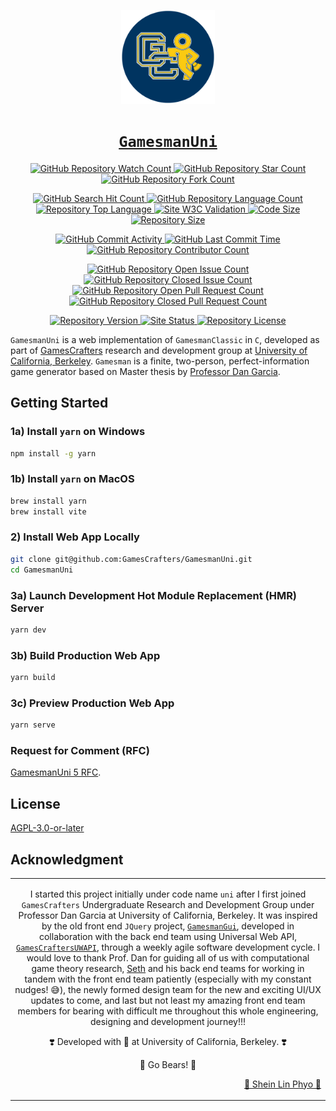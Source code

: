 <!-- ####################################################################### -->
<!-- GamesCrafters Logo -->

<p align="center">
    <a href="https://github.com/GamesCrafters" rel="noreferrer" target="_blank">
        <img alt="GamesCrafters Logo" height="150px" src="src/models/images/logo-gamescrafters.png?sanitize=true" width="150px">
    </a>
</p>

<!-- ####################################################################### -->
<!-- GamesCrafters Title -->

<h1 align="center">
    <a href="https://github.com/GamesCrafters/GamesmanUni" rel="noreferrer" target="_blank">
        <code>GamesmanUni</code>
    </a>
</h1>

<!-- ####################################################################### -->
<!-- Repository Statistic Shields -->

<p align="center">
    <!-- GitHub Repository Watch Count -->
    <a href="https://github.com/GamesCrafters/GamesmanUni/watchers" rel="noreferrer" target="_blank">
        <img alt="GitHub Repository Watch Count" src="https://img.shields.io/github/watchers/GamesCrafters/GamesmanUni?style=social">
    </a>
    <!-- GitHub Repository Star Count -->
    <a href="https://github.com/GamesCrafters/GamesmanUni/stargazers" rel="noreferrer" target="_blank">
        <img alt="GitHub Repository Star Count" src="https://img.shields.io/github/stars/GamesCrafters/GamesmanUni?style=social">
    </a>
    <!-- GitHub Repository Fork Count -->
    <a href="https://github.com/GamesCrafters/GamesmanUni/network/members" rel="noreferrer" target="_blank">
        <img alt="GitHub Repository Fork Count" src="https://img.shields.io/github/forks/GamesCrafters/GamesmanUni?style=social">
    </a>
</p>

<p align="center">
    <!-- GitHub Repository Search Hit Count -->
    <a href="https://github.com/GamesCrafters/GamesmanUni" rel="noreferrer" target="_blank">
        <img alt="GitHub Search Hit Count" src="https://img.shields.io/github/search/GamesCrafters/GamesmanUni/GamesCrafters?label=GitHub%20search%20hit%20count">
    </a>
    <!-- Repository Language Count -->
    <a href="https://github.com/GamesCrafters/GamesmanUni" rel="noreferrer" target="_blank">
        <img alt="GitHub Repository Language Count" src="https://img.shields.io/github/languages/count/GamesCrafters/GamesmanUni">
    </a>
    <!-- Repository Top Language -->
    <a href="https://github.com/GamesCrafters/GamesmanUni" rel="noreferrer" target="_blank">
        <img alt="Repository Top Language" src="https://img.shields.io/github/languages/top/GamesCrafters/GamesmanUni">
    </a>
    <!-- Site W3C Validation -->
    <a href="https://validator.nu/?doc=https%3A%2F%2Fnyc.cs.berkeley.edu%2Funi%2F&laxtype=yes&showimagereport=yes&showsource=yes&showoutline=yes" rel="noreferrer" target="_blank">
        <img alt="Site W3C Validation" src="https://img.shields.io/w3c-validation/default?targetUrl=https%3A%2F%2Fnyc.cs.berkeley.edu%2Funi%2F">
    </a>
    <!-- Code Size -->
    <a href="https://github.com/GamesCrafters/GamesmanUni" rel="noreferrer" target="_blank">
        <img alt="Code Size" src="https://img.shields.io/github/languages/code-size/GamesCrafters/GamesmanUni">
    </a>
    <!-- Repository Size -->
    <a href="https://github.com/GamesCrafters/GamesmanUni" rel="noreferrer" target="_blank">
        <img alt="Repository Size" src="https://img.shields.io/github/repo-size/GamesCrafters/GamesmanUni">
     </a>
</p>

<p align="center">
    <!-- GitHub Commit Activity -->
    <a href="https://github.com/GamesCrafters/GamesmanUni/commits/main" rel="noreferrer" target="_blank">
        <img alt="GitHub Commit Activity" src="https://img.shields.io/github/commit-activity/y/GamesCrafters/GamesmanUni">
    </a>
    <!-- GitHub Last Commit Time -->
    <a href="https://github.com/GamesCrafters/GamesmanUni/commits/main" rel="noreferrer" target="_blank">
        <img alt="GitHub Last Commit Time" src="https://img.shields.io/github/last-commit/GamesCrafters/GamesmanUni">
    </a>
    <!-- GitHub Repository Contributor Count -->
    <a href="https://github.com/GamesCrafters/GamesmanUni/graphs/contributors" rel="noreferrer" target="_blank">
        <img alt="GitHub Repository Contributor Count" src="https://img.shields.io/github/contributors/GamesCrafters/GamesmanUni">
    </a>
</p>

<p align="center">
    <!-- GitHub Repository Open Issue Count -->
    <a href="https://github.com/GamesCrafters/GamesmanUni/issues" rel="noreferrer" target="_blank">
        <img alt="GitHub Repository Open Issue Count" src="https://img.shields.io/github/issues-raw/GamesCrafters/GamesmanUni">
    </a>
    <!-- GitHub Repository Closed Issue Count  -->
    <a href="https://github.com/GamesCrafters/GamesmanUni/issues?q=is%3Aissue+is%3Aclosed" rel="noreferrer" target="_blank">
        <img alt="GitHub Repository Closed Issue Count" src="https://img.shields.io/github/issues-closed-raw/GamesCrafters/GamesmanUni">
    </a>
    <!-- GitHub Repository Open Pull Request Count -->
    <a href="https://github.com/GamesCrafters/GamesmanUni/pulls" rel="noreferrer" target="_blank">
        <img alt="GitHub Repository Open Pull Request Count" src="https://img.shields.io/github/issues-pr-raw/GamesCrafters/GamesmanUni">
    </a>
    <!-- GitHub Repository Closed Pull Request Count -->
    <a href="https://github.com/GamesCrafters/GamesmanUni/pulls?q=is%3Apr+is%3Aclosed" rel="noreferrer" target="_blank">
        <img alt="GitHub Repository Closed Pull Request Count" src="https://img.shields.io/github/issues-pr-closed-raw/GamesCrafters/GamesmanUni">
    </a>
</p>

<p align="center">
    <!-- Repository Version -->
    <a href="https://github.com/GamesCrafters/GamesmanUni/blob/main/package.json" rel="noreferrer" target="_blank">
        <img alt="Repository Version" src="https://img.shields.io/github/package-json/v/GamesCrafters/GamesmanUni">
    </a>
    <!-- Site Status -->
    <a href="https://nyc.cs.berkeley.edu/uni" rel="noreferrer" target="_blank">
        <img alt="Site Status" src="https://img.shields.io/website?label=GamesmanUni%20website%20status&url=https%3A%2F%2Fnyc.cs.berkeley.edu%2Funi">
    </a>
    <!-- Repository License -->
    <a href="https://github.com/GamesCrafters/GamesmanUni/blob/main/LICENSE" rel="noreferrer" target="_blank">
        <img alt="Repository License" src="https://img.shields.io/github/license/GamesCrafters/GamesmanUni?color=brightgreen">
    </a>
</p>

<!-- ####################################################################### -->
<!-- About -->

`GamesmanUni` is a web implementation of `GamesmanClassic` in `C`, developed as part of [GamesCrafters](http://gamescrafters.berkeley.edu/) research and development group at [University of California, Berkeley](https://www.berkeley.edu/). `Gamesman` is a finite, two-person, perfect-information game generator based on Master thesis by [Professor Dan Garcia](https://people.eecs.berkeley.edu/~ddgarcia/).

<!-- ####################################################################### -->
<!-- Getting Started -->

## Getting Started

### 1a) Install `yarn` on Windows

```zsh
npm install -g yarn
```

### 1b) Install `yarn` on MacOS

```zsh
brew install yarn
brew install vite
```

### 2) Install Web App Locally

```zsh
git clone git@github.com:GamesCrafters/GamesmanUni.git
cd GamesmanUni
```

### 3a) Launch Development Hot Module Replacement (HMR) Server

```zsh
yarn dev
```

### 3b) Build Production Web App

```zsh
yarn build
```

### 3c) Preview Production Web App

```zsh
yarn serve
```

<!-- ####################################################################### -->
<!-- RFC -->

### Request for Comment (RFC)

[GamesmanUni 5 RFC](https://nyc.cs.berkeley.edu/wiki/GamesmanUni_5).

<!-- ####################################################################### -->
<!-- License -->

## License

[AGPL-3.0-or-later](https://github.com/GamesCrafters/GamesmanUni/blob/main/LICENSE)

<!-- ####################################################################### -->
<!-- Acknowledgement -->

## Acknowledgment

<table>
    <tbody>
        <td align="center">
            <p>
                I started this project initially under code name <code>uni</code> after I first joined <code>GamesCrafters</code> Undergraduate Research and Development Group under Professor Dan Garcia at University of California, Berkeley. It was inspired by the old front end <code>JQuery</code> project, <a href="https://github.com/GamesCrafters/GamesmanGui" rel="noreferrer" target="_blank"><code>GamesmanGui</code></a>, developed in collaboration with the back end team using Universal Web API, <a href="https://github.com/GamesCrafters/GamesCraftersUWAPI" rel="noreferrer" target="_blank"><code>GamesCraftersUWAPI</code></a>, through a weekly agile software development cycle. I would love to thank Prof. Dan for guiding all of us with computational game theory research, <a href="https://github.com/sethlu" rel="noreferrer" target="_blank">Seth</a> and his back end teams for working in tandem with the front end team patiently (especially with my constant nudges! 😅), the newly formed design team for the new and exciting UI/UX updates to come, and last but not least my amazing front end team members for bearing with difficult me throughout this whole engineering, designing and development journey!!!
            </p>
            <p>
                ❣️ Developed with 💙 at University of California, Berkeley. ❣️
            </p>
            <p>
                🐻 Go Bears! 🐻
            </p>
            <p align="right">
                <a href="https://github.com/Penguinlay" rel="noreferrer" target="_blank">🐼 Shein Lin Phyo 🐧</a>
            </p>
        </td>
    </tbody>
</table>

<!-- ####################################################################### -->
